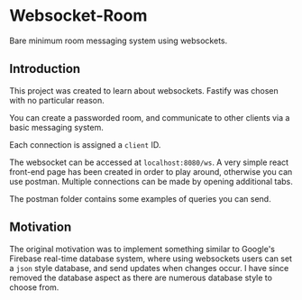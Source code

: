# Websocket-Room

Bare minimum room messaging system using websockets.

## Introduction

This project was created to learn about websockets. Fastify was chosen with no particular reason.

You can create a passworded room, and communicate to other clients via a basic messaging system.

Each connection is assigned a `client` ID.

The websocket can be accessed at `localhost:8080/ws`. A very simple react front-end page has been created in order to play around, otherwise you can use postman. Multiple connections can be made by opening additional tabs.

The postman folder contains some examples of queries you can send.

## Motivation

The original motivation was to implement something similar to Google's Firebase real-time database system, where using websockets users can set a `json` style database, and send updates when changes occur. I have since removed the database aspect as there are numerous database style to choose from.
